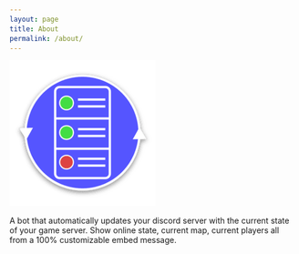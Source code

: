 ```yaml
---
layout: page
title: About
permalink: /about/
---
```


![logo](/assets/android-chrome-256x256.png)

A bot that automatically updates your discord server with the current state of your game server. Show online state, current map, current players all from a 100% customizable embed message.
